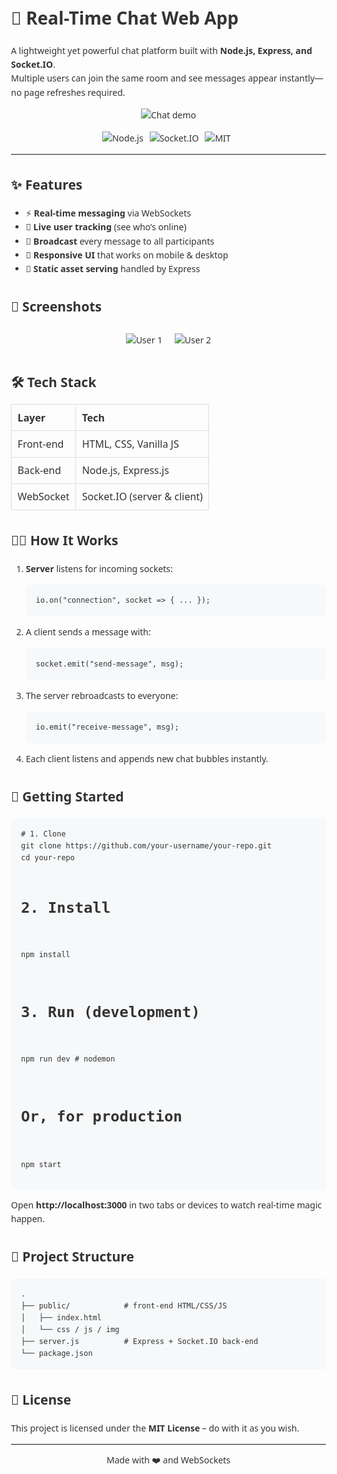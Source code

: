 <!DOCTYPE html>
<html lang="en">
<head>
  <meta charset="UTF-8">
  <title>Real-Time Chat Web App – README</title>
  <style>
    body{font-family:system-ui,Arial,sans-serif;margin:0;padding:2rem;line-height:1.6;color:#333}
    h1,h2,h3{margin-top:2rem}
    table{border-collapse:collapse;width:100%}
    table th,table td{border:1px solid #ddd;padding:.6rem;text-align:left}
    code{background:#f6f8fa;padding:.2rem .4rem;border-radius:4px}
    pre{background:#f6f8fa;padding:1rem;border-radius:6px;overflow:auto}
    .badges img{margin-right:.4rem}
    .center{text-align:center}
    .screens img{max-width:45%;margin:.5rem}
  </style>
</head>
<body>

<h1>💬 Real-Time Chat Web App</h1>
<p>A lightweight yet powerful chat platform built with <strong>Node.js, Express, and Socket.IO</strong>.<br>
Multiple users can join the same room and see messages appear instantly—no page refreshes required.</p>

<p class="center">
  <img src="https://github.com/user-attachments/assets/961f425f-9563-41eb-a10d-cf204db48339" alt="Chat demo">
</p>

<p class="badges center">
  <img src="https://img.shields.io/badge/Node.js-≥18.x-brightgreen?logo=node.js" alt="Node.js">
  <img src="https://img.shields.io/badge/Socket.IO-v4.x-black?logo=socketdotio" alt="Socket.IO">
  <img src="https://img.shields.io/badge/License-MIT-blue" alt="MIT">
</p>

<hr>

<h2>✨ Features</h2>
<ul>
  <li>⚡ <strong>Real-time messaging</strong> via WebSockets</li>
  <li>👥 <strong>Live user tracking</strong> (see who’s online)</li>
  <li>📢 <strong>Broadcast</strong> every message to all participants</li>
  <li>🎨 <strong>Responsive UI</strong> that works on mobile &amp; desktop</li>
  <li>📁 <strong>Static asset serving</strong> handled by Express</li>
</ul>

<h2>📸 Screenshots</h2>
<div class="screens center">
  <img src="https://github.com/user-attachments/assets/961f425f-9563-41eb-a10d-cf204db48339" alt="User 1">
  <img src="https://github.com/user-attachments/assets/9036a182-68dc-407d-89d9-85edd9847526" alt="User 2">
</div>

<h2>🛠️ Tech Stack</h2>
<table>
  <tr><th>Layer</th><th>Tech</th></tr>
  <tr><td>Front-end</td><td>HTML, CSS, Vanilla JS</td></tr>
  <tr><td>Back-end</td><td>Node.js, Express.js</td></tr>
  <tr><td>WebSocket</td><td>Socket.IO (server &amp; client)</td></tr>
</table>

<h2>🧑‍🔧 How It Works</h2>
<ol>
  <li><strong>Server</strong> listens for incoming sockets:
    <pre><code>io.on("connection", socket =&gt; { ... });</code></pre>
  </li>
  <li>A client sends a message with:
    <pre><code>socket.emit("send-message", msg);</code></pre>
  </li>
  <li>The server rebroadcasts to everyone:
    <pre><code>io.emit("receive-message", msg);</code></pre>
  </li>
  <li>Each client listens and appends new chat bubbles instantly.</li>
</ol>

<h2>🚀 Getting Started</h2>
<pre><code># 1. Clone
git clone https://github.com/your-username/your-repo.git
cd your-repo

# 2. Install
npm install

# 3. Run (development)
npm run dev     # nodemon

# Or, for production
npm start
</code></pre>
<p>Open <strong>http://localhost:3000</strong> in two tabs or devices to watch real-time magic happen.</p>

<h2>📂 Project Structure</h2>
<pre><code>.
├── public/            # front-end HTML/CSS/JS
│   ├── index.html
│   └── css / js / img
├── server.js          # Express + Socket.IO back-end
└── package.json
</code></pre>

<h2>📝 License</h2>
<p>This project is licensed under the <strong>MIT License</strong> – do with it as you wish.</p>

<hr>
<p class="center">Made with ❤️ and WebSockets</p>

</body>
</html>
